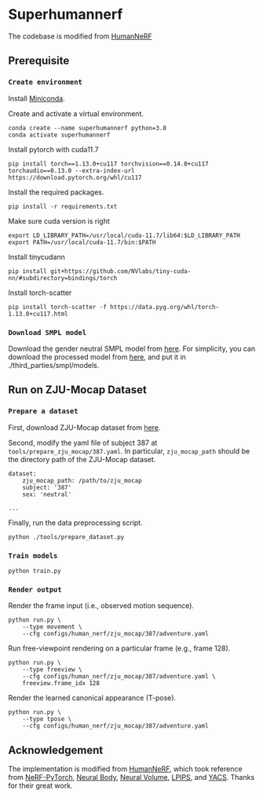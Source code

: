 # Superhumannerf

The codebase is modified from [HumanNeRF](https://github.com/chungyiweng/humannerf)

## Prerequisite

### `Create environment`

Install [Miniconda](https://docs.conda.io/en/latest/miniconda.html).

Create and activate a virtual environment.

    conda create --name superhumannerf python=3.8
    conda activate superhumannerf

Install pytorch with cuda11.7

    pip install torch==1.13.0+cu117 torchvision==0.14.0+cu117 torchaudio==0.13.0 --extra-index-url https://download.pytorch.org/whl/cu117

Install the required packages.

    pip install -r requirements.txt

Make sure cuda version is right

    export LD_LIBRARY_PATH=/usr/local/cuda-11.7/lib64:$LD_LIBRARY_PATH
    export PATH=/usr/local/cuda-11.7/bin:$PATH

Install tinycudann

    pip install git+https://github.com/NVlabs/tiny-cuda-nn/#subdirectory=bindings/torch

Install torch-scatter

    pip install torch-scatter -f https://data.pyg.org/whl/torch-1.13.0+cu117.html


### `Download SMPL model`

Download the gender neutral SMPL model from [here](https://smplify.is.tue.mpg.de/).
For simplicity, you can download the processed model from [here](https://drive.google.com/file/d/18zVsX3TENF_owZeJcxyV8qM-EJyCUE9D/view?usp=sharing), and put it in ./third_parties/smpl/models.

## Run on ZJU-Mocap Dataset

### `Prepare a dataset`

First, download ZJU-Mocap dataset from [here](https://github.com/zju3dv/neuralbody/blob/master/INSTALL.md#zju-mocap-dataset). 

Second, modify the yaml file of subject 387 at `tools/prepare_zju_mocap/387.yaml`. In particular,  `zju_mocap_path` should be the directory path of the ZJU-Mocap dataset.

```
dataset:
    zju_mocap_path: /path/to/zju_mocap
    subject: '387'
    sex: 'neutral'

...
```
    
Finally, run the data preprocessing script.

    python ./tools/prepare_dataset.py

### `Train models`

    python train.py


### `Render output`

Render the frame input (i.e., observed motion sequence).

    python run.py \
        --type movement \
        --cfg configs/human_nerf/zju_mocap/387/adventure.yaml 

Run free-viewpoint rendering on a particular frame (e.g., frame 128).

    python run.py \
        --type freeview \
        --cfg configs/human_nerf/zju_mocap/387/adventure.yaml \
        freeview.frame_idx 128


Render the learned canonical appearance (T-pose).

    python run.py \
        --type tpose \
        --cfg configs/human_nerf/zju_mocap/387/adventure.yaml 

## Acknowledgement

The implementation is modified from [HumanNeRF](https://github.com/chungyiweng/humannerf), which took reference from [NeRF-PyTorch](https://github.com/yenchenlin/nerf-pytorch), [Neural Body](https://github.com/zju3dv/neuralbody), [Neural Volume](https://github.com/facebookresearch/neuralvolumes), [LPIPS](https://github.com/richzhang/PerceptualSimilarity), and [YACS](https://github.com/rbgirshick/yacs). Thanks for their great work.